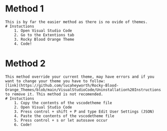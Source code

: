 # Method 1
	This is by far the easier method as there is no ovide of themes.
 	# Instuctions
		1. Open Visual Studio Code
		2. Go to the Extentions tab
		3. Rocky Blood Orange Theme
		4. Code!

# Method 2
	This method override your current theme, may have errors and if you want to change your theme you have to follow: 
 	[link](https://github.com/lucaheyworth/Rocky-Blood-Orange_Themes/blob/main/VisualStudioCode/Uninstallation%20Instructions.md)
  	to remove it. This method is not recomended.
 	# Instuctions
		1. Copy the contents of the vscodetheme file
		2. Open Visual Studio Code
		3. Press control + shift + P and type Edit User Settings (JSON)
		4. Paste the contents of the vscodetheme file
		5. Press control + s or let autosave occur
		6. Code!
